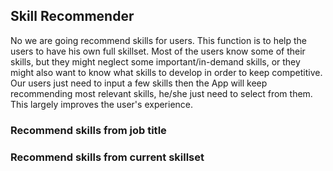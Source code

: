 ## Skill Recommender
No we are going recommend skills for users. This function is to help the users to have his own full skillset. Most of the users know some of their skills, but they might neglect some important/in-demand skills, or they might also want to know what skills to develop in order to keep competitive. Our users just need to input a few skills then the App will keep recommending most relevant skills, he/she just need to select from them. This largely improves the user's experience.

### Recommend skills from job title
### Recommend skills from current skillset
